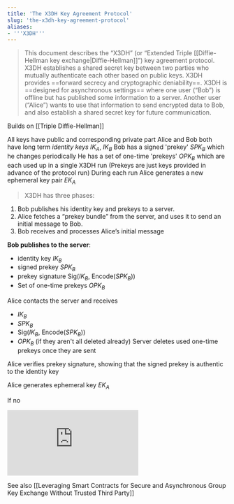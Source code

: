 ```yaml
---
title: 'The X3DH Key Agreement Protocol'
slug: 'the-x3dh-key-agreement-protocol'
aliases:
- '''X3DH'''
---
```


> This document describes the “X3DH” (or “Extended Triple [[Diffie-Hellman key exchange|Diffie-Hellman]]”) key agreement protocol. X3DH establishes a shared secret key between two parties who mutually authenticate each other based on public keys. X3DH provides ==forward secrecy and cryptographic deniability==. X3DH is ==designed for asynchronous settings== where one user (“Bob”) is offline but has published some information to a server. Another user (“Alice”) wants to use that information to send encrypted data to Bob, and also establish a shared secret key for future communication.

Builds on [[Triple Diffie-Hellman]]

All keys have public and corresponding private part
Alice and Bob both have long term *identity keys* $IK_A$, $IK_B$ 
Bob has a signed 'prekey' $SPK_B$ which he changes periodically
He has a set of one-time 'prekeys' $OPK_B$ which are each used up in a single X3DH run
(Prekeys are just keys provided in advance of the protocol run)
During each run Alice generates a new ephemeral key pair $EK_A$ 

> X3DH has three phases: 
1. Bob publishes his identity key and prekeys to a server. 
2. Alice fetches a “prekey bundle” from the server, and uses it to send an initial message to Bob. 
3. Bob receives and processes Alice’s initial message

**Bob publishes to the server**:
- identity key $IK_B$
- signed prekey $SPK_B$
- prekey signature Sig($IK_B$, Encode($SPK_B$))
- Set of one-time prekeys $OPK_B$

Alice contacts the server and receives
- $IK_B$
- $SPK_B$
- Sig($IK_B$, Encode($SPK_B$))
- $OPK_B$ (if they aren't all deleted already)
Server deletes used one-time prekeys once they are sent

Alice verifies prekey signature, showing that the signed prekey is authentic to the identity key

Alice generates ephemeral key $EK_A$

If no 


![](https://static.meri.garden/f48c68c359ae9fd431519ea5564f45f0.pdf)

See also [[Leveraging Smart Contracts for Secure and Asynchronous Group Key Exchange Without Trusted Third Party]]